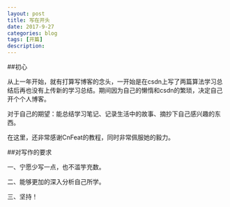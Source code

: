 ```yaml
---
layout: post
title: 写在开头
date: 2017-9-27
categories: blog
tags: [开篇]
description: 
---
```


##初心

从上一年开始，就有打算写博客的念头，一开始是在csdn上写了两篇算法学习总结后再也没有上传新的学习总结。期间因为自己的懒惰和csdn的繁琐，决定自己开个个人博客。

对于自己的期望：能总结学习笔记、记录生活中的故事、摘抄下自己感兴趣的东西。

在这里，还非常感谢CnFeat的教程，同时非常佩服她的毅力。


##对写作的要求

一、宁愿少写一点，也不滥竽充数。

二、能够更加的深入分析自己所学。

三、坚持！

